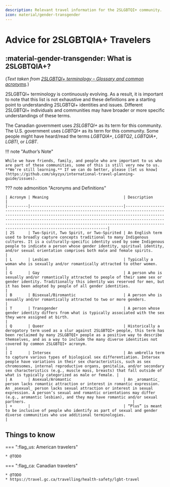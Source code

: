 ```yaml
---
description: Relevant travel information for the 2SLGBTQI+ community.
icon: material/gender-transgender
---
```


# Advice for 2SLGBTQIA+ Travelers

## :material-gender-transgender: What is 2SLGBTQIA+?

(_Text taken from [2SLGBTQI+ terminology – Glossary and common acronyms](https://women-gender-equality.canada.ca/en/free-to-be-me/2slgbtqi-plus-glossary.html)._)

2SLGBTQI+ terminology is continuously evolving. As a result, it is important to note that this list is not exhaustive and these definitions are a starting point to understanding 2SLGBTQI+ identities and issues. Different 2SLGBTQI+ individuals and communities may have broader or more specific understandings of these terms.

The Canadian government uses _2SLGBTQI+_ as its term for this community. The U.S. government uses _LGBTQI+_ as its term for this community. Some people might have heard/read the terms _LGBTQIA+_, _LGBTQ2_, _LGBTQIA+_, _LGBTI_, or _LGBT_.

!!! note "Author’s Note"

    While we have friends, family, and people who are important to us who are part of these communities, some of this is still very new to us. **We’re still learning.** If we can do better, please [let us know](https://github.com/skyzyx/international-travel-planning-guide/issues).

??? note admonition "Acronyms and Definitions"

    | Acronym | Meaning                                 | Description                                                                                                                                                                                                                                                                                                                                          |
    |---------|-----------------------------------------|------------------------------------------------------------------------------------------------------------------------------------------------------------------------------------------------------------------------------------------------------------------------------------------------------------------------------------------------------|
    | 2S      | Two-Spirit, Two Spirit, or Two-Spirited | An English term used to broadly capture concepts traditional to many Indigenous cultures. It is a culturally-specific identity used by some Indigenous people to indicate a person whose gender identity, spiritual identity, and/or sexual orientation comprises both male and female spirits.                                                      |
    | L       | Lesbian                                 | Typically a woman who is sexually and/or romantically attracted to other women.                                                                                                                                                                                                                                                                      |
    | G       | Gay                                     | A person who is sexually and/or romantically attracted to people of their same sex or gender identity. Traditionally this identity was reserved for men, but it has been adopted by people of all gender identities.                                                                                                                                 |
    | B       | Bisexual/Biromantic                     | A person who is sexually and/or romantically attracted to two or more genders.                                                                                                                                                                                                                                                                       |
    | T       | Transgender                             | A person whose gender identity differs from what is typically associated with the sex they were assigned at birth.                                                                                                                                                                                                                                   |
    | Q       | Queer                                   | Historically a derogatory term used as a slur against 2SLGBTQI+ people, this term has been reclaimed by many 2SLGBTQI+ people as a positive way to describe themselves, and as a way to include the many diverse identities not covered by common 2SLGBTQI+ acronym.                                                                                 |
    | I       | Intersex                                | An umbrella term to capture various types of biological sex differentiation. Intersex people have variations in their sex characteristics, such as sex chromosomes, internal reproductive organs, genitalia, and/or secondary sex characteristics (e.g., muscle mass, breasts) that fall outside of what is typically categorized as male or female. |
    | A       | Asexual/Aromantic                       | An _aromantic_ person lacks romantic attraction or interest in romantic expression. An _asexual_ person lacks sexual attraction or interest in sexual expression. A person’s sexual and romantic orientations may differ (e.g., aromantic lesbian), and they may have romantic and/or sexual partners.                                               |
    | +       |                                         | “Plus” is meant to be inclusive of people who identify as part of sexual and gender diverse communities who use additional terminologies.                                                                                                                                                                                                            |

## Things to know

<div class="grid" markdown>

=== ":flag_us: American travelers"

    * @TODO

=== ":flag_ca: Canadian travelers"

    * @TODO
    * https://travel.gc.ca/travelling/health-safety/lgbt-travel

</div>
